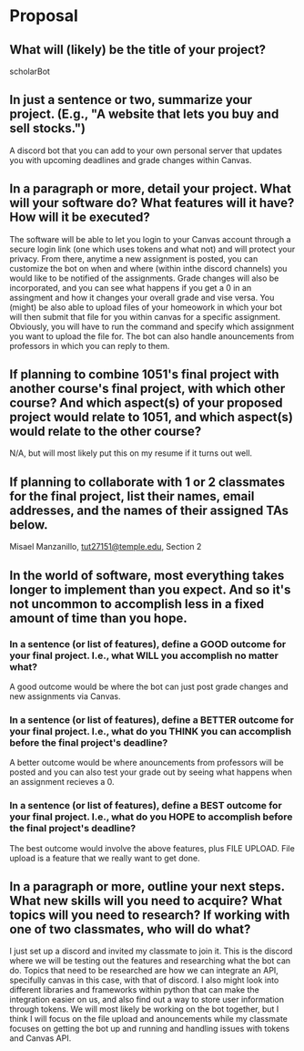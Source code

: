 # Proposal

## What will (likely) be the title of your project?

scholarBot

## In just a sentence or two, summarize your project. (E.g., "A website that lets you buy and sell stocks.")

A discord bot that you can add to your own personal server that updates you with upcoming deadlines and grade changes within Canvas.

## In a paragraph or more, detail your project. What will your software do? What features will it have? How will it be executed?

The software will be able to let you login to your Canvas account through a secure login link (one which uses tokens and what not) and will protect your privacy. From there, anytime a new assignment is posted, you can customize the bot on when and where (within inthe discord channels) you would like to be notified of the assignments. Grade changes will also be incorporated, and you can see what happens if you get a 0 in an assingment and how it changes your overall grade and vise versa. You (might) be also able to upload files of your homeowork in which your bot will then submit that file for you within canvas for a specific assignment. Obviously, you will have to run the command and specify which assignment you want to upload the file for. The bot can also handle anouncements from professors in which you can reply to them.

## If planning to combine 1051's final project with another course's final project, with which other course? And which aspect(s) of your proposed project would relate to 1051, and which aspect(s) would relate to the other course?

N/A, but will most likely put this on my resume if it turns out well.

## If planning to collaborate with 1 or 2 classmates for the final project, list their names, email addresses, and the names of their assigned TAs below.

Misael Manzanillo, tut27151@temple.edu, Section 2

## In the world of software, most everything takes longer to implement than you expect. And so it's not uncommon to accomplish less in a fixed amount of time than you hope.

### In a sentence (or list of features), define a GOOD outcome for your final project. I.e., what WILL you accomplish no matter what?

A good outcome would be where the bot can just post grade changes and new assignments via Canvas. 

### In a sentence (or list of features), define a BETTER outcome for your final project. I.e., what do you THINK you can accomplish before the final project's deadline?

A better outcome would be where anouncements from professors will be posted and you can also test your grade out by seeing what happens when an assignment recieves a 0.

### In a sentence (or list of features), define a BEST outcome for your final project. I.e., what do you HOPE to accomplish before the final project's deadline?

The best outcome would involve the above features, plus FILE UPLOAD. File upload is a feature that we really want to get done.

## In a paragraph or more, outline your next steps. What new skills will you need to acquire? What topics will you need to research? If working with one of two classmates, who will do what?

I just set up a discord and invited my classmate to join it. This is the discord where we will be testing out the features and researching what the bot can do. Topics that need to be researched are how we can integrate an API, specifully canvas in this case, with that of discord. I also might look into different libraries and frameworks within python that can make the integration easier on us, and also find out a way to store user information through tokens. We will most likely be working on the bot together, but I think I will focus on the file upload and anouncements while my classmate focuses on getting the bot up and running and handling issues with tokens and Canvas API.
